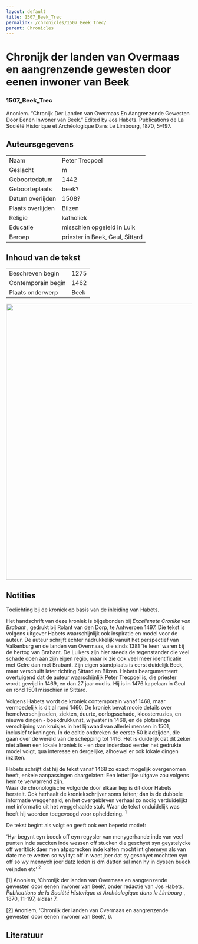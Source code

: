 ```yaml
---
layout: default
title: 1507_Beek_Trec
permalink: /chronicles/1507_Beek_Trec/
parent: Chronicles
--- 
```



# Chronijk der landen van Overmaas en aangrenzende gewesten door eenen inwoner van Beek 

### 1507_Beek_Trec 

Anoniem. “Chronijk Der Landen van Overmaas En Aangrenzende Gewesten Door Eenen Inwoner van Beek.” Edited by Jos Habets. Publications de La Société Historique et Archéologique Dans Le Limbourg, 1870, 5–197. 

## Auteursgegevens 

| | | 
| --------------- | --------------- | 
| Naam | Peter Trecpoel | 
| Geslacht | m | 
| Geboortedatum | 1442 | 
| Geboorteplaats | beek? | 
| Datum overlijden | 1508? | 
| Plaats overlijden | Bilzen | 
| Religie | katholiek | 
| Educatie | misschien opgeleid in Luik | 
| Beroep | priester in Beek, Geul, Sittard | 

## Inhoud van de tekst 

| | | 
| --------------- | --------------- | 
| Beschreven begin | 1275 | 
| Contemporain begin | 1462 | 
| Plaats onderwerp | Beek | 

[<img src="..\..\barplots_chronicles\1507_Beek_Trec.jpg" width="750"/>](..\..\barplots_chronicles\1507_Beek_Trec.jpg) 

## Notities 

Toelichting bij de kroniek op basis van de inleiding van Habets.

Het handschrift van deze kroniek is bijgebonden bij  _Excellenste Cronike van
Brabant_ , gedrukt bij Rolant van den Dorp, te Antwerpen 1497. Die tekst is
volgens uitgever Habets waarschijnlijk ook inspiratie en model voor de auteur.
De auteur schrijft echter nadrukkelijk vanuit het perspectief van Valkenburg
en de landen van Overmaas, die sinds 1381 'te leen' waren bij de hertog van
Brabant. De Luikers zijn hier steeds de tegenstander die veel schade doen aan
zijn eigen regio, maar ik zie ook veel meer identificatie met Gelre dan met
Brabant. Zijn eigen standplaats is eerst duidelijk Beek, maar verschuift later
richting Sittard en Bilzen. Habets beargumenteert overtuigend dat de auteur
waarschijnlijk Peter Trecpoel is, die priester wordt gewijd in 1469, en dan 27
jaar oud is. Hij is in 1476 kapelaan in Geul en rond 1501 misschien in
Sittard.

Volgens Habets wordt de kroniek contemporain vanaf 1468, maar vermoedelijk is
dit al rond 1460. De kroniek bevat mooie details over hemelverschijnselen,
ziekten, duurte, oorlogsschade, kloosterruzies, en nieuwe dingen -
boekdrukkunst, wijwater in 1468,  en de plotselinge verschijning van kruisjes
in het lijnwaad van allerlei mensen in 1501, inclusief tekeningen. In de
editie ontbreken de eerste 50 bladzijden, die gaan over de wereld van de
schepping tot 1416. Het is duidelijk dat dit zeker niet alleen een lokale
kroniek is - en daar inderdaad eerder het gedrukte model volgt, qua interesse
en dergelijke, alhoewel er ook lokale dingen inzitten.

Habets schrijft dat hij de tekst vanaf 1468 zo exact mogelijk overgenomen
heeft, enkele aanpassingen daargelaten: Een letterlijke uitgave zou volgens
hem te verwarrend zijn.  
Waar de chronologische volgorde door elkaar liep is dit door Habets herstelt.
Ook herhaalt de kroniekschrijver soms feiten; dan is de dubbele informatie
weggehaald, en het overgebleven verhaal zo nodig verduidelijkt met informatie
uit het weggehaalde stuk. Waar de tekst onduidelijk was heeft hij woorden
toegevoegd voor opheldering. <sup>1</sup>

De tekst begint als volgt en geeft ook een beperkt motief:

‘Hyr begynt eyn boeck off eyn regysler van menygerhande inde van veel punten
inde saccken inde wessen off stucken die geschyet syn geystelycke off
werltlick daer men afpsprecken inde kalten mocht int ghemeyn als van date me
te wetten so wyl tyt off in waet joer dat sy geschyet mochtten syn off so wy
mennych joer datz leden is dm datten sal men hy in dyssen bueck veijnden etc’
<sup>2</sup>

[1] Anoniem, ‘Chronijk der landen van Overmaas en aangrenzende gewesten door
eenen inwoner van Beek’, onder redactie van Jos Habets, _Publications de la
Société Historique et Archéologique dans le Limbourg_ , 1870, 11-197, aldaar
7.

[2] Anoniem, ‘Chronijk der landen van Overmaas en aangrenzende gewesten door
eenen inwoner van Beek’, 6.



## Literatuur 


